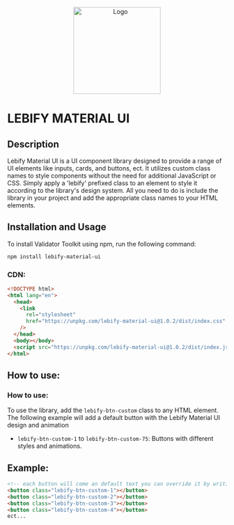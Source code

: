 <p align="center">
  <img src="https://raw.githubusercontent.com/daniseifeddine/Ds-Validator-Toolkit/main/media/logo.png" alt="Logo" width="200">
</p>

# LEBIFY MATERIAL UI

## Description

Lebify Material UI is a UI component library designed to provide a range of UI elements like inputs, cards, and buttons, ect. It utilizes custom class names to style components without the need for additional JavaScript or CSS. Simply apply a 'lebify' prefixed class to an element to style it according to the library's design system. All you need to do is include the library in your project and add the appropriate class names to your HTML elements.

## Installation and Usage

To install Validator Toolkit using npm, run the following command:

```bash
npm install lebify-material-ui
```

### CDN:

```html
<!DOCTYPE html>
<html lang="en">
  <head>
    <link
      rel="stylesheet"
      href="https://unpkg.com/lebify-material-ui@1.0.2/dist/index.css"
    />
  </head>
  <body></body>
  <script src="https://unpkg.com/lebify-material-ui@1.0.2/dist/index.js"></script>
</html>
```

## How to use:

### How to use:

To use the library, add the `lebify-btn-custom` class to any HTML element. The following example will add a default button with the Lebify Material UI design and animation

- `lebify-btn-custom-1` to `lebify-btn-custom-75`: Buttons with different styles and animations.

## Example:

```html
<!-- each button will come an default text you can override it by writing inside the button -->
<button class="lebify-btn-custom-1"></button>
<button class="lebify-btn-custom-2"></button>
<button class="lebify-btn-custom-3"></button>
<button class="lebify-btn-custom-4"></button>
ect...
```
